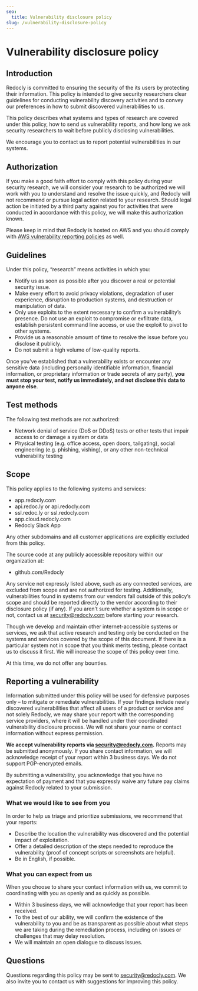 ```yaml
---
seo:
  title: Vulnerability disclosure policy
slug: /vulnerability-disclosure-policy
---
```


# Vulnerability disclosure policy

## Introduction

Redocly is committed to ensuring the security of the its users by protecting their information. This policy is intended to give security researchers clear guidelines for conducting vulnerability discovery activities and to convey our preferences in how to submit discovered vulnerabilities to us.

This policy describes what systems and types of research are covered under this policy, how to send us vulnerability reports, and how long we ask security researchers to wait before publicly disclosing vulnerabilities.

We encourage you to contact us to report potential vulnerabilities in our systems.


## Authorization

If you make a good faith effort to comply with this policy during your security research, we will consider your research to be authorized we will work with you to understand and resolve the issue quickly, and Redocly will not recommend or pursue legal action related to your research. Should legal action be initiated by a third party against you for activities that were conducted in accordance with this policy, we will make this authorization known.

Please keep in mind that Redocly is hosted on AWS and you should comply with [AWS vulnerability reporting policies](https://aws.amazon.com/security/vulnerability-reporting/) as well.

## Guidelines

Under this policy, “research” means activities in which you:

- Notify us as soon as possible after you discover a real or potential security issue.
- Make every effort to avoid privacy violations, degradation of user experience, disruption to production systems, and destruction or manipulation of data.
- Only use exploits to the extent necessary to confirm a vulnerability’s presence. Do not use an exploit to compromise or exfiltrate data, establish persistent command line access, or use the exploit to pivot to other systems.
- Provide us a reasonable amount of time to resolve the issue before you disclose it publicly.
- Do not submit a high volume of low-quality reports.

Once you’ve established that a vulnerability exists or encounter any sensitive data (including personally identifiable information, financial information, or proprietary information or trade secrets of any party), **you must stop your test, notify us immediately, and not disclose this data to anyone else**.

## Test methods

The following test methods are not authorized:

- Network denial of service (DoS or DDoS) tests or other tests that impair access to or damage a system or data
- Physical testing (e.g. office access, open doors, tailgating), social engineering (e.g. phishing, vishing), or any other non-technical vulnerability testing

## Scope

This policy applies to the following systems and services:

- app.redocly.com
- api.redoc.ly or api.redocly.com
- ssl.redoc.ly or ssl.redocly.com
- app.cloud.redocly.com
- Redocly Slack App

Any other subdomains and all customer applications are explicitly excluded from this policy.

The source code at any publicly accessible repository within our organization at:

- github.com/Redocly

Any service not expressly listed above, such as any connected services, are excluded from scope and are not authorized for testing.
Additionally, vulnerabilities found in systems from our vendors fall outside of this policy’s scope and should be reported directly to the vendor according to their disclosure policy (if any).
If you aren’t sure whether a system is in scope or not, contact us at security@redocly.com before starting your research.

Though we develop and maintain other internet-accessible systems or services, we ask that active research and testing only be conducted on the systems and services covered by the scope of this document. If there is a particular system not in scope that you think merits testing, please contact us to discuss it first. We will increase the scope of this policy over time.

At this time, we do not offer any bounties.

## Reporting a vulnerability

Information submitted under this policy will be used for defensive purposes only – to mitigate or remediate vulnerabilities. If your findings include newly discovered vulnerabilities that affect all users of a product or service and not solely Redocly, we may share your report with the corresponding service providers, where it will be handled under their coordinated vulnerability disclosure process. We will not share your name or contact information without express permission.

**We accept vulnerability reports via security@redocly.com.** Reports may be submitted anonymously. If you share contact information, we will acknowledge receipt of your report within 3 business days. We do not support PGP-encrypted emails.

By submitting a vulnerability, you acknowledge that you have no expectation of payment and that you expressly waive any future pay claims against Redocly related to your submission.

### What we would like to see from you

In order to help us triage and prioritize submissions, we recommend that your reports:

- Describe the location the vulnerability was discovered and the potential impact of exploitation.
- Offer a detailed description of the steps needed to reproduce the vulnerability (proof of concept scripts or screenshots are helpful).
- Be in English, if possible.

### What you can expect from us

When you choose to share your contact information with us, we commit to coordinating with you as openly and as quickly as possible.

- Within 3 business days, we will acknowledge that your report has been received.
- To the best of our ability, we will confirm the existence of the vulnerability to you and be as transparent as possible about what steps we are taking during the remediation process, including on issues or challenges that may delay resolution.
- We will maintain an open dialogue to discuss issues.

## Questions

Questions regarding this policy may be sent to security@redocly.com. We also invite you to contact us with suggestions for improving this policy.

